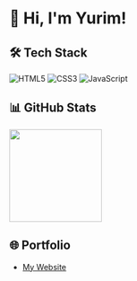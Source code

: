 # 👋 Hi, I'm Yurim!

## 🛠 Tech Stack
![HTML5](https://img.shields.io/badge/HTML5-E34F26?style=flat&logo=html5&logoColor=white)
![CSS3](https://img.shields.io/badge/CSS3-1572B6?style=flat&logo=css3&logoColor=white)
![JavaScript](https://img.shields.io/badge/JavaScript-FFD700?style=flat&logo=javascript&logoColor=black)

## 📊 GitHub Stats
<p align="left">
<img src="https://github-readme-stats.vercel.app/api/top-langs/?username=yurim-web&layout=compact&theme=default" height="165"/>
</p>

## 🌐 Portfolio
- [My Website](https://yurim-web.github.io/yurim_portfolio_/)
